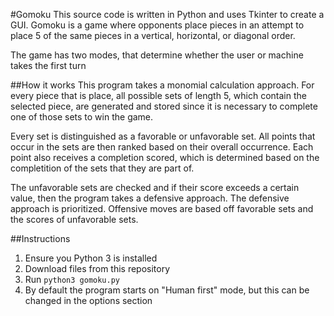 #Gomoku 
This source code is written in Python and uses Tkinter to create a GUI. Gomoku is a game where opponents place pieces in an attempt to place 5 of the same pieces in a vertical, horizontal, or diagonal order.

The game has two modes, that determine whether the user or machine takes the first turn

##How it works
This program takes a monomial calculation approach. For every piece that is place, all possible sets of length 5, which contain the selected piece, are generated and stored since it is necessary to complete one of those sets to win the game. 

Every set is distinguished as a favorable or unfavorable set. All points that occur in the sets are then ranked based on their overall occurrence. Each point also receives a completion scored, which is determined based on the completition of the sets that they are part of.

The unfavorable sets are checked and if their score exceeds a certain value, then the program takes a defensive approach. The defensive approach is prioritized. Offensive moves are based off favorable sets and the scores of unfavorable sets.

##Instructions
1. Ensure you Python 3 is installed
1. Download files from this repository
1. Run `python3 gomoku.py`
1. By default the program starts on "Human first" mode, but this can be changed in the options section